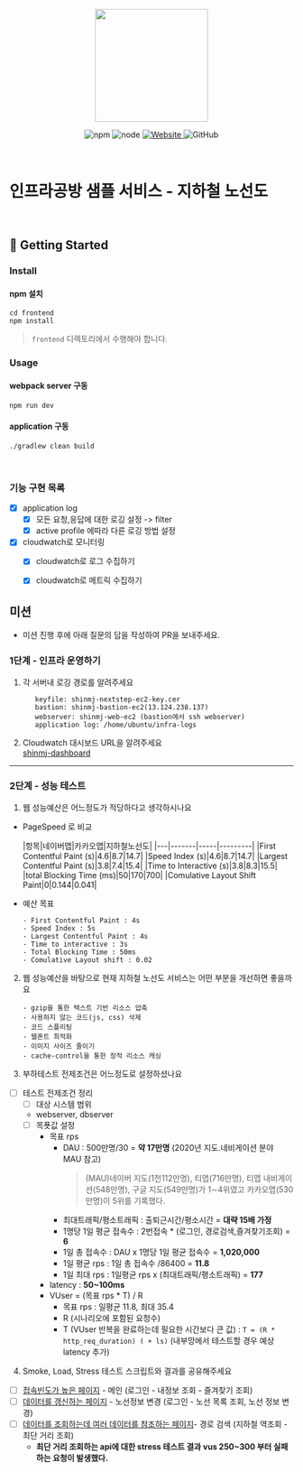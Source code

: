 <p align="center">
    <img width="200px;" src="https://raw.githubusercontent.com/woowacourse/atdd-subway-admin-frontend/master/images/main_logo.png"/>
</p>
<p align="center">
  <img alt="npm" src="https://img.shields.io/badge/npm-%3E%3D%205.5.0-blue">
  <img alt="node" src="https://img.shields.io/badge/node-%3E%3D%209.3.0-blue">
  <a href="https://edu.nextstep.camp/c/R89PYi5H" alt="nextstep atdd">
    <img alt="Website" src="https://img.shields.io/website?url=https%3A%2F%2Fedu.nextstep.camp%2Fc%2FR89PYi5H">
  </a>
  <img alt="GitHub" src="https://img.shields.io/github/license/next-step/atdd-subway-service">
</p>

<br>

# 인프라공방 샘플 서비스 - 지하철 노선도

<br>

## 🚀 Getting Started

### Install
#### npm 설치
```
cd frontend
npm install
```
> `frontend` 디렉토리에서 수행해야 합니다.

### Usage
#### webpack server 구동
```
npm run dev
```
#### application 구동
```
./gradlew clean build
```
<br>

### 기능 구현 목록
- [x] application log
    - [x] 모든 요청,응답에 대한 로깅 설정 -> filter
    - [x] active profile 에따라 다른 로깅 방법 설정
- [x] cloudwatch로 모니터링
    - [x] cloudwatch로 로그 수집하기
    - [x] cloudwatch로 메트릭 수집하기


## 미션

* 미션 진행 후에 아래 질문의 답을 작성하여 PR을 보내주세요.

### 1단계 - 인프라 운영하기
1. 각 서버내 로깅 경로를 알려주세요
   <br>
   ```text
      keyfile: shinmj-nextstep-ec2-key.cer
      bastion: shinmj-bastion-ec2(13.124.238.137)
      webserver: shinmj-web-ec2 (bastion에서 ssh webserver)
      application log: /home/ubuntu/infra-logs
   ```

2. Cloudwatch 대시보드 URL을 알려주세요
   <br>
   [shinmj-dashboard](https://ap-northeast-2.console.aws.amazon.com/cloudwatch/home?region=ap-northeast-2#dashboards:name=shinmj-dashboard)

---

### 2단계 - 성능 테스트
1. 웹 성능예산은 어느정도가 적당하다고 생각하시나요
- PageSpeed 로 비교

  |항목|네이버맵|카카오맵|지하철노선도|
       |---|-------|-----|---------|
  |First Contentful Paint (s)|4.6|8.7|14.7|
  |Speed Index (s)|4.6|8.7|14.7|
  |Largest Contentful Paint (s)|3.8|7.4|15.4|
  |Time to Interactive (s)|3.8|8.3|15.5|
  |total Blocking Time (ms)|50|170|700|
  |Comulative Layout Shift Paint|0|0.144|0.041|

- 예산 목표
    ```text
    - First Contentful Paint : 4s
    - Speed Index : 5s
    - Largest Contentful Paint : 4s
    - Time to interactive : 3s
    - Total Blocking Time : 50ms
    - Comulative Layout shift : 0.02
    ```

2. 웹 성능예산을 바탕으로 현재 지하철 노선도 서비스는 어떤 부분을 개선하면 좋을까요
    ```text
    - gzip을 통한 텍스트 기반 리소스 압축
    - 사용하지 않는 코드(js, css) 삭제
    - 코드 스플리팅
    - 웹폰트 최적화
    - 이미지 사이즈 줄이기
    - cache-control을 통한 정적 리소스 캐싱
    ```

3. 부하테스트 전제조건은 어느정도로 설정하셨나요
- [ ] 테스트 전제조건 정리
    - [ ] 대상 시스템 범위
    - webserver, dbserver
    - [ ] 목푯값 설정
        - 목표 rps
            - DAU : 500만명/30 = **약 17만명** (2020년 지도.네비게이션 분야 MAU 참고)
              > (MAU)네이버 지도(1천112만명), 티맵(716만명), 티맵 내비게이션(548만명), 구글 지도(549만명)가 1∼4위였고 카카오맵(530만명)이 5위를 기록했다.
            - 최대트래픽/평소트래픽 : 출퇴근시간/평소시간 = **대략 15배 가정**
            - 1명당 1일 평균 접속수 : 2번접속 * (로그인, 경로검색,즐겨찾기조회) = **6**
            - 1일 총 접속수 : DAU x 1명당 1일 평균 접속수 = **1,020,000**
            - 1일 평균 rps : 1일 총 접속수 /86400 = **11.8**
            - 1일 최대 rps : 1일평균 rps x (최대트래픽/평소트래픽) = **177**
        - latency : **50~100ms**
        - VUser = (목표 rps * T) / R
            - 목표 rps : 일평균 11.8, 최대 35.4
            - R (시나리오에 포함된 요청수)
            - T (VUser 반복을 완료하는데 필요한 시간보다 큰 값) :
              `T = (R * http_req_duration) ( + ls)`  (내부망에서 테스트할 경우 예상 latency 추가)

4. Smoke, Load, Stress 테스트 스크립트와 결과를 공유해주세요
- [ ] [접속빈도가 높은 페이지](./k6-scripts/frequency/README.md)  -  메인 (로그인 - 내정보 조회 - 즐겨찾기 조회)
- [ ] [데이터를 갱신하는 페이지](./k6-scripts/updated/README.md) - 노선정보 변경 (로그인 - 노선 목록 조회, 노선 정보 변경)
- [ ] [데이터를 조회하는데 여러 데이터를 참조하는 페이지](./k6-scripts/reference/README.md)- 경로 검색 (지하철 역조회 - 최단 거리 조회)
    - **최단 거리 조회하는 api에 대한 stress 테스트 결과 vus 250~300 부터 실패하는 요청이 발생했다.** 